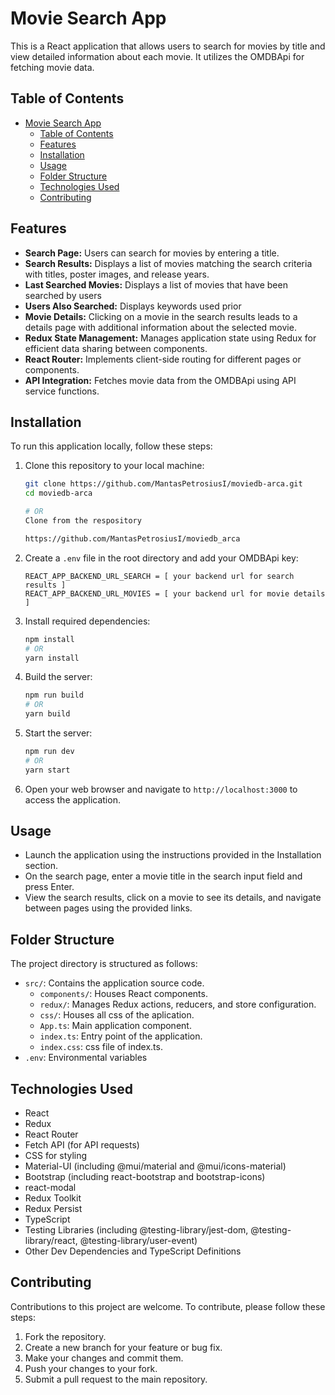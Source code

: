 # Movie Search App

This is a React application that allows users to search for movies by title and view detailed information about each movie. It utilizes the OMDBApi for fetching movie data.

## Table of Contents

- [Movie Search App](#movie-search-app)
  - [Table of Contents](#table-of-contents)
  - [Features](#features)
  - [Installation](#installation)
  - [Usage](#usage)
  - [Folder Structure](#folder-structure)
  - [Technologies Used](#technologies-used)
  - [Contributing](#contributing)

## Features

- **Search Page:** Users can search for movies by entering a title.
- **Search Results:** Displays a list of movies matching the search criteria with titles, poster images, and release years.
- **Last Searched Movies:** Displays a list of movies that have been searched by users
- **Users Also Searched:** Displays keywords used prior
- **Movie Details:** Clicking on a movie in the search results leads to a details page with additional information about the selected movie.
- **Redux State Management:** Manages application state using Redux for efficient data sharing between components.
- **React Router:** Implements client-side routing for different pages or components.
- **API Integration:** Fetches movie data from the OMDBApi using API service functions.

## Installation

To run this application locally, follow these steps:

1. Clone this repository to your local machine:

   ```bash
   git clone https://github.com/MantasPetrosiusI/moviedb-arca.git
   cd moviedb-arca

   # OR
   Clone from the respository

   https://github.com/MantasPetrosiusI/moviedb_arca
   ```

2. Create a `.env` file in the root directory and add your OMDBApi key:

   ```env
   REACT_APP_BACKEND_URL_SEARCH = [ your backend url for search results ]
   REACT_APP_BACKEND_URL_MOVIES = [ your backend url for movie details ]
   ```

3. Install required dependencies:

   ```bash
   npm install
   # OR
   yarn install
   ```

4. Build the server:

   ```bash
   npm run build
   # OR
   yarn build
   ```

5. Start the server:

   ```bash
   npm run dev
   # OR
   yarn start
   ```

6. Open your web browser and navigate to `http://localhost:3000` to access the application.

## Usage

- Launch the application using the instructions provided in the Installation section.
- On the search page, enter a movie title in the search input field and press Enter.
- View the search results, click on a movie to see its details, and navigate between pages using the provided links.

## Folder Structure

The project directory is structured as follows:

- `src/`: Contains the application source code.
  - `components/`: Houses React components.
  - `redux/`: Manages Redux actions, reducers, and store configuration.
  - `css/`: Houses all css of the aplication.
  - `App.ts`: Main application component.
  - `index.ts`: Entry point of the application.
  - `index.css`: css file of index.ts.
- `.env`: Environmental variables

## Technologies Used

- React
- Redux
- React Router
- Fetch API (for API requests)
- CSS for styling
- Material-UI (including @mui/material and @mui/icons-material)
- Bootstrap (including react-bootstrap and bootstrap-icons)
- react-modal
- Redux Toolkit
- Redux Persist
- TypeScript
- Testing Libraries (including @testing-library/jest-dom, @testing-library/react, @testing-library/user-event)
- Other Dev Dependencies and TypeScript Definitions

## Contributing

Contributions to this project are welcome. To contribute, please follow these steps:

1. Fork the repository.
2. Create a new branch for your feature or bug fix.
3. Make your changes and commit them.
4. Push your changes to your fork.
5. Submit a pull request to the main repository.

